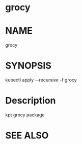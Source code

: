 grocy
==================================================

# NAME

  grocy

# SYNOPSIS

  kubectl apply --recursive -f grocy

# Description

kpt grocy package

# SEE ALSO

